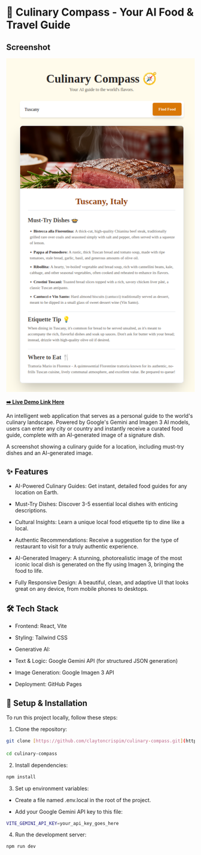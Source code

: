 # 🧭 Culinary Compass - Your AI Food & Travel Guide

## Screenshot
![Screenshot of the application page containing an AI Generated image of a dish, and the location's relevant culinary information.](src/assets/screenshot.png)

**[➡️ Live Demo Link Here](https://claytoncrispim.github.io/culinary-compass/)**

An intelligent web application that serves as a personal guide to the world's culinary landscape. Powered by Google's Gemini and Imagen 3 AI models, users can enter any city or country and instantly receive a curated food guide, complete with an AI-generated image of a signature dish.

A screenshot showing a culinary guide for a location, including must-try dishes and an AI-generated image.

## ✨ Features

* AI-Powered Culinary Guides: Get instant, detailed food guides for any location on Earth.

* Must-Try Dishes: Discover 3-5 essential local dishes with enticing descriptions.

* Cultural Insights: Learn a unique local food etiquette tip to dine like a local.

* Authentic Recommendations: Receive a suggestion for the type of restaurant to visit for a truly authentic experience.

* AI-Generated Imagery: A stunning, photorealistic image of the most iconic local dish is generated on the fly using Imagen 3, bringing the food to life.

* Fully Responsive Design: A beautiful, clean, and adaptive UI that looks great on any device, from mobile phones to desktops.

## 🛠️ Tech Stack

* Frontend: React, Vite

* Styling: Tailwind CSS

* Generative AI:

* Text & Logic: Google Gemini API (for structured JSON generation)

* Image Generation: Google Imagen 3 API

* Deployment: GitHub Pages

## 🚀 Setup & Installation

To run this project locally, follow these steps:

1. Clone the repository:

```sh
git clone [https://github.com/claytoncrispim/culinary-compass.git](https://github.com/claytoncrispim/culinary-compass.git)
    
cd culinary-compass
```
2. Install dependencies:
```sh
npm install
```
3. Set up environment variables:

* Create a file named .env.local in the root of the project.

* Add your Google Gemini API key to this file:
```sh
VITE_GEMINI_API_KEY=your_api_key_goes_here
```
4. Run the development server:
```sh
npm run dev
```
